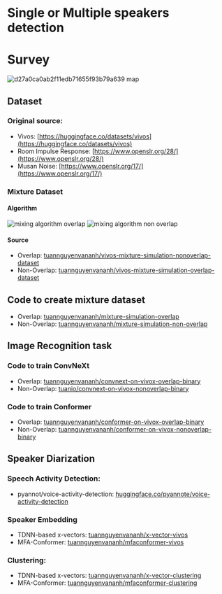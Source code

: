 # Single or Multiple speakers detection

# Survey

![d27a0ca0ab2f11edb71655f93b79a639 map](https://user-images.githubusercontent.com/30165828/218371565-04494451-fd6b-456c-8a3d-b70aac54620e.png)

## Dataset

### Original source:
- Vivos: [https://huggingface.co/datasets/vivos](https://huggingface.co/datasets/vivos)
- Room Impulse Response: [https://www.openslr.org/28/](https://www.openslr.org/28/)
- Musan Noise: [https://www.openslr.org/17/](https://www.openslr.org/17/)

### Mixture Dataset
#### Algorithm
![mixing algorithm overlap](https://user-images.githubusercontent.com/30165828/218371159-eea80a74-d488-4484-91a4-791ac1800f5e.png)
![mixing algorithm non overlap](https://user-images.githubusercontent.com/30165828/218371062-46675d6e-4ecc-4895-9f35-4b935c7936cf.png)
#### Source
- Overlap: [tuannguyenvananh/vivos-mixture-simulation-nonoverlap-dataset](https://www.kaggle.com/datasets/tuannguyenvananh/vivos-mixture-simulation-nonoverlap-dataset)
- Non-Overlap: [tuannguyenvananh/vivos-mixture-simulation-overlap-dataset](https://www.kaggle.com/datasets/tuannguyenvananh/vivos-mixture-simulation-overlap-dataset)

## Code to create mixture dataset
- Overlap: [tuannguyenvananh/mixture-simulation-overlap](https://www.kaggle.com/code/tuannguyenvananh/mixture-simulation-overlap)
- Non-Overlap: [tuannguyenvananh/mixture-simulation-non-overlap](https://www.kaggle.com/code/tuannguyenvananh/mixture-simulation-non-overlap)

## Image Recognition task

### Code to train ConvNeXt
- Overlap: [tuannguyenvananh/convnext-on-vivox-overlap-binary](https://www.kaggle.com/code/tuannguyenvananh/convnext-on-vivox-overlap-binary)
- Non-Overlap: [tuanio/convnext-on-vivox-nonoverlap-binary](https://www.kaggle.com/code/tuanio/convnext-on-vivox-nonoverlap-binary)

### Code to train Conformer
- Overlap: [tuannguyenvananh/conformer-on-vivox-overlap-binary](https://www.kaggle.com/code/tuannguyenvananh/conformer-on-vivox-overlap-binary)
- Non-Overlap: [tuannguyenvananh/conformer-on-vivox-nonoverlap-binary](https://www.kaggle.com/code/tuannguyenvananh/conformer-on-vivox-nonoverlap-binary)

## Speaker Diarization

### Speech Activity Detection:
- pyannot/voice-activity-detection: [huggingface.co/pyannote/voice-activity-detection](https://huggingface.co/pyannote/voice-activity-detection)

### Speaker Embedding 
- TDNN-based x-vectors: [tuannguyenvananh/x-vector-vivos](https://www.kaggle.com/code/tuannguyenvananh/x-vector-vivos)
- MFA-Conformer: [tuannguyenvananh/mfaconformer-vivos](https://www.kaggle.com/code/tuannguyenvananh/mfaconformer-vivos)

### Clustering:
- TDNN-based x-vectors: [tuannguyenvananh/x-vector-clustering](https://www.kaggle.com/code/tuannguyenvananh/x-vector-clustering)
- MFA-Conformer: [tuannguyenvananh/mfaconformer-clustering](https://www.kaggle.com/code/tuannguyenvananh/mfaconformer-clustering)

